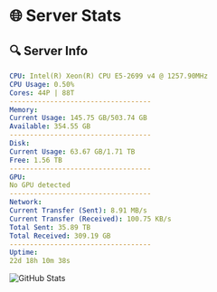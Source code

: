 # 🌐 Server Stats
## 🔍 Server Info
```yaml
CPU: Intel(R) Xeon(R) CPU E5-2699 v4 @ 1257.90MHz
CPU Usage: 0.50%
Cores: 44P | 88T
-----------------------------------
Memory:
Current Usage: 145.75 GB/503.74 GB
Available: 354.55 GB
-----------------------------------
Disk:
Current Usage: 63.67 GB/1.71 TB
Free: 1.56 TB
-----------------------------------
GPU:
No GPU detected
-----------------------------------
Network:
Current Transfer (Sent): 8.91 MB/s
Current Transfer (Received): 100.75 KB/s
Total Sent: 35.89 TB
Total Received: 309.19 GB
-----------------------------------
Uptime:
22d 18h 10m 38s
```
![GitHub Stats](https://img.shields.io/badge/Updated-2025-03-30_15:33:27-blue)